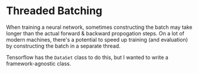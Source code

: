 Threaded Batching
=================

When training a neural network, sometimes constructing the batch may take longer than the actual forward & backward propogation steps.
On a lot of modern machines, there's a potential to speed up training (and evaluation) by constructing the batch in a separate thread.

Tensorflow has the `DataSet` class to do this, but I wanted to write a framework-agnostic class.
